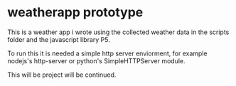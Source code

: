# weatherapp prototype

This is a weather app i wrote using the collected weather data in the scripts folder and the javascript library P5.

To run this it is needed a simple http server enviorment, for example nodejs's http-server or python's SimpleHTTPServer module. 

This will be project will be continued.
